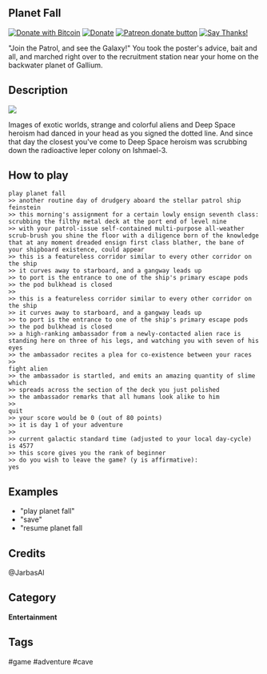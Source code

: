 ## Planet Fall
[![Donate with Bitcoin](https://en.cryptobadges.io/badge/micro/1QJNhKM8tVv62XSUrST2vnaMXh5ADSyYP8)](https://en.cryptobadges.io/donate/1QJNhKM8tVv62XSUrST2vnaMXh5ADSyYP8)
[![Donate](https://img.shields.io/badge/Donate-PayPal-green.svg)](https://paypal.me/jarbasai)
<span class="badge-patreon"><a href="https://www.patreon.com/jarbasAI" title="Donate to this project using Patreon"><img src="https://img.shields.io/badge/patreon-donate-yellow.svg" alt="Patreon donate button" /></a></span>
[![Say Thanks!](https://img.shields.io/badge/Say%20Thanks-!-1EAEDB.svg)](https://saythanks.io/to/JarbasAl)

"Join the Patrol, and see the Galaxy!" You took the poster's advice, bait and all, and marched right over to the recruitment station near your home on the backwater planet of Gallium. 

## Description


![](http://infocom.elsewhere.org/gallery/planetfall/planetfall1.jpg)

Images of exotic worlds, strange and colorful aliens and Deep Space heroism had danced in your head as you signed the dotted line. And since that day the closest you've come to Deep Space heroism was scrubbing down the radioactive leper colony on Ishmael-3.


## How to play

    play planet fall
    >> another routine day of drudgery aboard the stellar patrol ship feinstein
    >> this morning's assignment for a certain lowly ensign seventh class: scrubbing the filthy metal deck at the port end of level nine
    >> with your patrol-issue self-contained multi-purpose all-weather scrub-brush you shine the floor with a diligence born of the knowledge that at any moment dreaded ensign first class blather, the bane of your shipboard existence, could appear
    >> this is a featureless corridor similar to every other corridor on the ship
    >> it curves away to starboard, and a gangway leads up
    >> to port is the entrance to one of the ship's primary escape pods
    >> the pod bulkhead is closed
    >> 
    >> this is a featureless corridor similar to every other corridor on the ship
    >> it curves away to starboard, and a gangway leads up
    >> to port is the entrance to one of the ship's primary escape pods
    >> the pod bulkhead is closed
    >> a high-ranking ambassador from a newly-contacted alien race is standing here on three of his legs, and watching you with seven of his eyes
    >> the ambassador recites a plea for co-existence between your races
    >> 
    fight alien
    >> the ambassador is startled, and emits an amazing quantity of slime which
    >> spreads across the section of the deck you just polished
    >> the ambassador remarks that all humans look alike to him
    >> 
    quit
    >> your score would be 0 (out of 80 points)
    >> it is day 1 of your adventure
    >> 
    >> current galactic standard time (adjusted to your local day-cycle) is 4577
    >> this score gives you the rank of beginner
    >> do you wish to leave the game? (y is affirmative):
    yes

## Examples 
* "play planet fall"
* "save"
* "resume planet fall

## Credits 
@JarbasAl

## Category
**Entertainment**

## Tags
#game
#adventure
#cave
